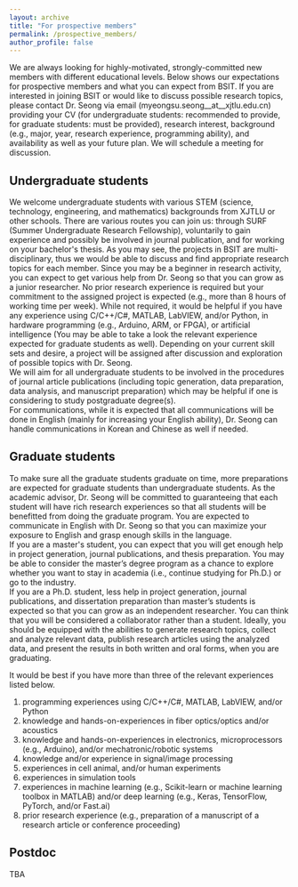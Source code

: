 ```yaml
---
layout: archive
title: "For prospective members"
permalink: /prospective_members/
author_profile: false
---
```


We are always looking for highly-motivated, strongly-committed new members with different educational levels. Below shows our expectations for prospective members and what you can expect from BSIT. If you are interested in joining BSIT or would like to discuss possible research topics, please contact Dr. Seong via email (myeongsu.seong__at__xjtlu.edu.cn) providing your CV (for undergraduate students: recommended to provide, for graduate students: must be provided), research interest, background (e.g., major, year, research experience, programming ability), and availability as well as your future plan. We will schedule a meeting for discussion.


Undergraduate students
------
We welcome undergraduate students with various STEM (science, technology, engineering, and mathematics) backgrounds from XJTLU or other schools. There are various routes you can join us: through SURF (Summer Undergraduate Research Fellowship), voluntarily to gain experience and possibly be involved in journal publication, and for working on your bachelor's thesis. As you may see, the projects in BSIT are multi-disciplinary, thus we would be able to discuss and find appropriate research topics for each member. Since you may be a beginner in research activity, you can expect to get various help from Dr. Seong so that you can grow as a junior researcher. No prior research experience is required but your commitment to the assigned project is expected (e.g., more than 8 hours of working time per week). While not required, it would be helpful if you have any experience using C/C++/C#, MATLAB, LabVIEW, and/or Python, in hardware programming (e.g., Arduino, ARM, or FPGA), or artificial intelligence (You may be able to take a look the relevant experience expected for graduate students as well). Depending on your current skill sets and desire, a project will be assigned after discussion and exploration of possible topics with Dr. Seong.  
We will aim for all undergraduate students to be involved in the procedures of journal article publications (including topic generation, data preparation, data analysis, and manuscript preparation) which may be helpful if one is considering to study postgraduate degree(s).  
For communications, while it is expected that all communications will be done in English (mainly for increasing your English ability), Dr. Seong can handle communications in Korean and Chinese as well if needed.


Graduate students
------
To make sure all the graduate students graduate on time, more preparations are expected for graduate students than undergraduate students. As the academic advisor, Dr. Seong will be committed to guaranteeing that each student will have rich research experiences so that all students will be benefitted from doing the graduate program. You are expected to communicate in English with Dr. Seong so that you can maximize your exposure to English and grasp enough skills in the language.   
If you are a master's student, you can expect that you will get enough help in project generation, journal publications, and thesis preparation. You may be able to consider the master’s degree program as a chance to explore whether you want to stay in academia (i.e., continue studying for Ph.D.) or go to the industry.  
If you are a Ph.D. student, less help in project generation, journal publications, and dissertation preparation than master’s students is expected so that you can grow as an independent researcher. You can think that you will be considered a collaborator rather than a student. Ideally, you should be equipped with the abilities to generate research topics, collect and analyze relevant data, publish research articles using the analyzed data, and present the results in both written and oral forms, when you are graduating.  

It would be best if you have more than three of the relevant experiences listed below.  

1. programming experiences using C/C++/C#, MATLAB, LabVIEW, and/or Python
1. knowledge and hands-on-experiences in fiber optics/optics and/or acoustics
1. knowledge and hands-on-experiences in electronics, microprocessors (e.g., Arduino), and/or mechatronic/robotic systems
1. knowledge and/or experience in signal/image processing
1. experiences in cell animal, and/or human experiments
1. experiences in simulation tools
1. experiences in machine learning (e.g., Scikit-learn or machine learning toolbox in MATLAB) and/or deep learning (e.g., Keras, TensorFlow, PyTorch, and/or Fast.ai)
1. prior research experience (e.g., preparation of a manuscript of a research article or conference proceeding)


Postdoc
------
TBA
